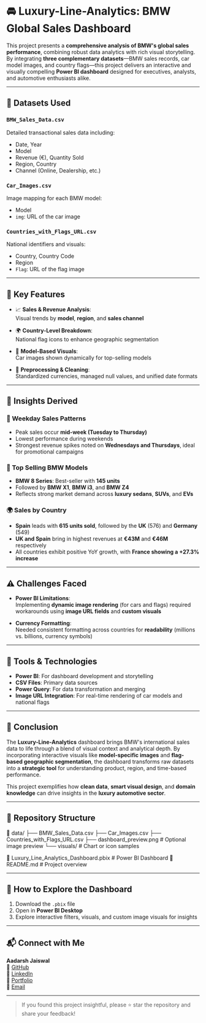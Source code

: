 # 🚘 Luxury-Line-Analytics: BMW Global Sales Dashboard

This project presents a **comprehensive analysis of BMW's global sales performance**, combining robust data analytics with rich visual storytelling. By integrating **three complementary datasets**—BMW sales records, car model images, and country flags—this project delivers an interactive and visually compelling **Power BI dashboard** designed for executives, analysts, and automotive enthusiasts alike.

---

## 📁 Datasets Used

### `BMW_Sales_Data.csv`
Detailed transactional sales data including:
- Date, Year
- Model
- Revenue (€), Quantity Sold
- Region, Country
- Channel (Online, Dealership, etc.)

### `Car_Images.csv`
Image mapping for each BMW model:
- Model  
- `img`: URL of the car image

### `Countries_with_Flags_URL.csv`
National identifiers and visuals:
- Country, Country Code  
- Region  
- `Flag`: URL of the flag image

---

## 📌 Key Features

- 📈 **Sales & Revenue Analysis**:  
  Visual trends by **model**, **region**, and **sales channel**

- 🌍 **Country-Level Breakdown**:  
  National flag icons to enhance geographic segmentation

- 🚗 **Model-Based Visuals**:  
  Car images shown dynamically for top-selling models

- 🧹 **Preprocessing & Cleaning**:  
  Standardized currencies, managed null values, and unified date formats

---

## 📌 Insights Derived

### 📆 Weekday Sales Patterns
- Peak sales occur **mid-week (Tuesday to Thursday)**  
- Lowest performance during weekends  
- Strongest revenue spikes noted on **Wednesdays and Thursdays**, ideal for promotional campaigns

### 🚗 Top Selling BMW Models
- **BMW 8 Series**: Best-seller with **145 units**  
- Followed by **BMW X1**, **BMW i3**, and **BMW Z4**  
- Reflects strong market demand across **luxury sedans**, **SUVs**, and **EVs**

### 🌍 Sales by Country
- **Spain** leads with **615 units sold**, followed by the **UK** (576) and **Germany** (549)  
- **UK and Spain** bring in highest revenues at **€43M** and **€46M** respectively  
- All countries exhibit positive YoY growth, with **France showing a +27.3% increase**

---

## ⚠️ Challenges Faced

- **Power BI Limitations**:  
  Implementing **dynamic image rendering** (for cars and flags) required workarounds using **image URL fields** and **custom visuals**

- **Currency Formatting**:  
  Needed consistent formatting across countries for **readability** (millions vs. billions, currency symbols)

---

## 🔧 Tools & Technologies

- **Power BI**: For dashboard development and storytelling  
- **CSV Files**: Primary data sources  
- **Power Query**: For data transformation and merging  
- **Image URL Integration**: For real-time rendering of car models and national flags

---

## 🏁 Conclusion

The **Luxury-Line-Analytics** dashboard brings BMW's international sales data to life through a blend of visual context and analytical depth. By incorporating interactive visuals like **model-specific images** and **flag-based geographic segmentation**, the dashboard transforms raw datasets into a **strategic tool** for understanding product, region, and time-based performance.

This project exemplifies how **clean data**, **smart visual design**, and **domain knowledge** can drive insights in the **luxury automotive sector**.

---

## 📂 Repository Structure

📁 data/
├── BMW_Sales_Data.csv
├── Car_Images.csv
├── Countries_with_Flags_URL.csv
├── dashboard_preview.png # Optional image preview
└── visuals/ # Chart or icon samples

📄 Luxury_Line_Analytics_Dashboard.pbix # Power BI Dashboard
📄 README.md # Project overview


---

## 🚀 How to Explore the Dashboard

1. Download the `.pbix` file  
2. Open in **Power BI Desktop**  
3. Explore interactive filters, visuals, and custom image visuals for insights

---

## 📬 Connect with Me

**Aadarsh Jaiswal**  
🔗 [GitHub](https://github.com/aadarshjaiswalvns)  
💼 [LinkedIn](https://www.linkedin.com/in/aadarsh-jaiswal)  
🔗 [Portfolio](https://aadarshjaiswalvns.github.io/Data-Analytics-Portfolio)  
📧 [Email](mailto:aadarshjaiswalvns@gmail.com)  

---

> If you found this project insightful, please ⭐ star the repository and share your feedback!
